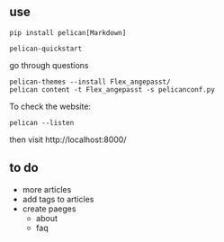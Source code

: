 ## use

```
pip install pelican[Markdown]

pelican-quickstart
```

go through questions

```
pelican-themes --install Flex_angepasst/
pelican content -t Flex_angepasst -s pelicanconf.py
```


To check the website:
```
pelican --listen
```
then visit http://localhost:8000/





## to do
- more articles
- add tags to articles
- create paeges
  - about
  - faq
